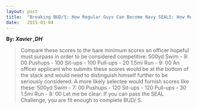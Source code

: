 ```yaml
---
layout: post
title:  "Breaking BUD/S: How Regular Guys Can Become Navy SEALS: How Regular Guys Can Become Navy SEALs"
date:   2015-01-04
---
```


**By: *Xavier ,DH***

> Compare these scores to the bare minimum scores an officer hopeful must surpass in order to be considered competitive: 500yd Swim - 9: 00 Pushups - 100 Sit-ups - 100 Pull-ups - 20 1.5mi Run - 9: 00 An officer applicant who submits these scores would be at the bottom of the stack and would need to distinguish himself further to be seriously considered. A more likely selectee would furnish scores like these: 500yd Swim - 7: 00 Pushups - 120 Sit-ups - 120 Pull-ups - 30 1.5mi Run - 8: 00 Let me be clear: If you can pass the SEAL Challenge, you are fit enough to complete BUD/ S.